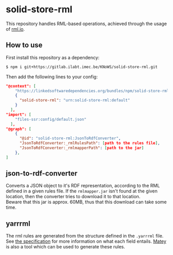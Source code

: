 # solid-store-rml

This repository handles RML-based operations, achieved through the usage of [rml.io](https://rml.io/).

## How to use

First install this repository as a dependency:

```bash
$ npm i git+https://gitlab.ilabt.imec.be/KNoWS/solid-store-rml.git
```

Then add the following lines to your config:

```json
"@context": [
    "https://linkedsoftwaredependencies.org/bundles/npm/solid-store-rml/^0.0.0/components/context.jsonld",
    {
      "solid-store-rml": "urn:solid-store-rml:default"
    }
  ],
"import": [
    "files-ssr:config/default.json"
  ],
"@graph": [
    {
      "@id": "solid-store-rml:JsonToRdfConverter",
      "JsonToRdfConverter:_rmlRulesPath": [path to the rules file],
      "JsonToRdfConverter:_rmlmapperPath": [path to the jar]
    },
]
```

## json-to-rdf-converter

Converts a JSON object to it's RDF representation, according to the RML defined in a given rules file. If the `rmlmapper.jar` isn't found at the given location, then the converter tries to download it to that location.  
Beware that this jar is approx. 60MB, thus that this download can take some time.

## yarrrml

The rml rules are generated from the structure defined in the `.yarrrml` file. See [the specification](https://rml.io/yarrrml/spec/) for more information on what each field entails. [Matey](https://rml.io/yarrrml/matey/) is also a tool which can be used to generate these rules.
